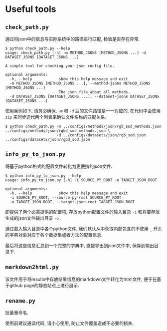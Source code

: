 # Useful tools

## `check_path.py`

通过将json中的信息与实际系统中的路径进行匹配, 检验是否存在异常.

```shell
$ python check_path.py --help
usage: check_path.py [-h] -m METHOD_JSONS [METHOD_JSONS ...] -d DATASET_JSONS [DATASET_JSONS ...]

A simple tool for checking your json config file.

optional arguments:
  -h, --help            show this help message and exit
  -m METHOD_JSONS [METHOD_JSONS ...], --method-jsons METHOD_JSONS [METHOD_JSONS ...]
                        The json file about all methods.
  -d DATASET_JSONS [DATASET_JSONS ...], --dataset-jsons DATASET_JSONS [DATASET_JSONS ...]
```

使用案例如下, 请务必确保, `-m` 和 `-d` 后的文件路径是一一对应的, 在代码中会使用 `zip` 来同步迭代两个列表来确认文件名称的匹配关系.

```shell
$ python check_path.py -m ../configs/methods/json/rgb_sod_methods.json ../configs/methods/json/rgbd_sod_methods.json \
                       -d ../configs/datasets/json/rgb_sod.json ../configs/datasets/json/rgbd_sod.json
```

## `info_py_to_json.py`

将基于python格式的配置文件转化为更便携的json文件.

```shell
$ python info_py_to_json.py --help
usage: info_py_to_json.py [-h] -i SOURCE_PY_ROOT -o TARGET_JSON_ROOT

optional arguments:
  -h, --help            show this help message and exit
  -i SOURCE_PY_ROOT, --source-py-root SOURCE_PY_ROOT
  -o TARGET_JSON_ROOT, --target-json-root TARGET_JSON_ROOT
```

即提供了两个必需提供的配置项, 存放python配置文件的输入目录 `-i` 和将要存放生成的json文件输出目录 `-o` .

通过载入输入目录中各个python文件, 我们默认从中获取内部包含的不使用 `_` 开头的字典对象对应于各个数据集或者方法的配置信息.

最后将这些信息汇总到一个完整的字典中, 直接导出到json文件中, 保存到输出目录下.

## `markdown2html.py`

该文件用于将results中存放结果信息的markdown文件转化为html文件, 便于在基于github page的静态站点上进行展示.

## `rename.py`

批量重命名.

使用前建议通读代码, 请小心使用, 防止文件覆盖造成不必要的损失.
